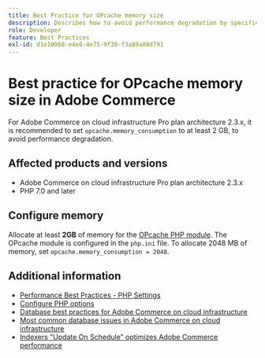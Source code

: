 ```yaml
---
title: Best Practice for OPcache memory size
description: Describes how to avoid performance degradation by specific settings of OPcache memory consumption on Adobe Commerce projects.
role: Developer
feature: Best Practices
exl-id: d1e10068-e4e8-4e75-9f30-f3a89a08d791
---
```

# Best practice for OPcache memory size in Adobe Commerce

For Adobe Commerce on cloud infrastructure Pro plan architecture 2.3.x, it is recommended to set `opcache.memory_consumption` to at least 2 GB, to avoid performance degradation.

## Affected products and versions

* Adobe Commerce on cloud infrastructure Pro plan architecture 2.3.x
* PHP 7.0 and later

## Configure memory

Allocate at least **2GB** of memory for the [OPcache PHP module](https://www.php.net/manual/en/book.opcache.php). The OPcache module is configured in the `php.ini` file. To allocate 2048 MB of memory, set `opcache.memory_consumption = 2048`. 

## Additional information

* [Performance Best Practices - PHP Settings](../../../performance/software.md#php-settings) 
* [Configure PHP options](https://experienceleague.adobe.com/en/docs/commerce-cloud-service/start/overview)
* [Database best practices for Adobe Commerce on cloud infrastructure](database-on-cloud.md)
* [Most common database issues in Adobe Commerce on cloud infrastructure](../maintenance/resolve-database-performance-issues.md)
* [Indexers "Update On Schedule" optimizes Adobe Commerce performance](../maintenance/indexer-configuration.md)
